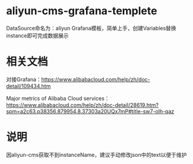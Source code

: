 # aliyun-cms-grafana-templete

DataSource命名为：aliyun
Grafana模板，简单上手，创建Variables替换instance即可完成数据展示

# 相关文档

对接Grafana：https://www.alibabacloud.com/help/zh/doc-detail/109434.htm

Major metrics of Alibaba Cloud services：https://www.alibabacloud.com/help/zh/doc-detail/28619.htm?spm=a2c63.p38356.879954.8.37303a20UQx7mP#title-sw7-olh-qaz


# 说明

因aliyun-cms获取不到instanceName，建议手动修改json中的text以便于维护
